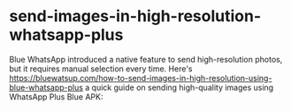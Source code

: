 # send-images-in-high-resolution-whatsapp-plus

Blue WhatsApp introduced a native feature to send high-resolution photos, but it requires manual selection every time. Here's https://bluewatsup.com/how-to-send-images-in-high-resolution-using-blue-whatsapp-plus a quick guide on sending high-quality images using WhatsApp Plus Blue APK:
